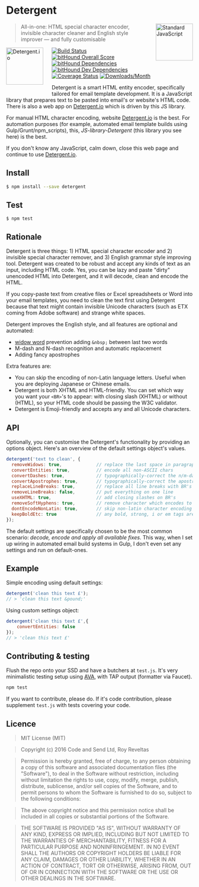 # Detergent

<a href="https://github.com/feross/standard" style="float: right; padding: 0 0 20px 20px;"><img src="https://cdn.rawgit.com/feross/standard/master/sticker.svg" alt="Standard JavaScript" width="100" align="right"></a>

> All-in-one: HTML special character encoder, invisible character cleaner and English style improver — and fully customisable

<a href="https://detergent.io" style="float: left; padding: 0 20px 20px 0;"><img src="https://detergent.io/images/code-and-send-detergent-io_108x204.gif" alt="Detergent.io" width="100" align="left"></a>

[![Build Status][travis-img]][travis-url]
[![bitHound Overall Score][overall-img]][overall-url]
[![bitHound Dependencies][deps-img]][deps-url]
[![bitHound Dev Dependencies][dev-img]][dev-url]
[![Coverage Status][cov-img]][cov-url]
[![Downloads/Month][downloads-img]][downloads-url]

Detergent is a smart HTML entity encoder, specifically tailored for email template development. It is a JavaScript library that prepares text to be pasted into email's or website's HTML code. There is also a web app on [Detergent.io](http://detergent.io) which is driven by this JS library.

For manual HTML character encoding, website [Detergent.io](https://detergent.io) is the best. For automation purposes (for example, automated email template builds using Gulp/Grunt/npm_scripts), this, _JS-library-Detergent_ (this library you see here) is the best.

If you don't know any JavaScript, calm down, close this web page and continue to use [Detergent.io](https://detergent.io).

## Install

```bash
$ npm install --save detergent
```

## Test

```
$ npm test
```

## Rationale

Detergent is three things: 1) HTML special character encoder and 2) invisible special character remover, and 3) English grammar style improving tool. Detergent was created to be robust and accept any kinds of text as an input, including HTML code. Yes, you can be lazy and paste "dirty" unencoded HTML into Detergent, and it will decode, clean and encode the HTML.

If you copy-paste text from creative files or Excel spreadsheets or Word into your email templates, you need to clean the text first using Detergent because that text might contain invisible Unicode characters (such as ETX coming from Adobe software) and strange white spaces.

Detergent improves the English style, and all features are optional and automated:

* [widow word](https://en.wikipedia.org/wiki/Widows_and_orphans) prevention adding `&nbsp;` between last two words
* M-dash and N-dash recognition and automatic replacement
* Adding fancy apostrophes

Extra features are:

* You can skip the encoding of non-Latin language letters. Useful when you are deploying Japanese or Chinese emails.
* Detergent is both XHTML and HTML-friendly. You can set which way you want your `<BR>`'s to appear: with closing slash (XHTML) or without (HTML), so your HTML code should be passing the W3C validator.
* Detergent is Emoji-friendly and accepts any and all Unicode characters.

## API

Optionally, you can customise the Detergent's functionality by providing an options object. Here's an overview of the default settings object's values.

```js
detergent('text to clean', {
  removeWidows: true,             // replace the last space in paragraph with &nbsp;
  convertEntities: true,          // encode all non-ASCII chars
  convertDashes: true,            // typographically-correct the n/m-dashes
  convertApostrophes: true,       // typographically-correct the apostrophes
  replaceLineBreaks: true,        // replace all line breaks with BR's
  removeLineBreaks: false,        // put everything on one line
  useXHTML: true,                 // add closing slashes on BR's
  removeSoftHyphens: true,        // remove character which encodes to &#173; or &shy;
  dontEncodeNonLatin: true,       // skip non-latin character encoding
  keepBoldEtc: true               // any bold, strong, i or em tags are stripped of attributes and retained
});
```

The default settings are specifically chosen to be the most common scenario: _decode, encode and apply all available fixes_. This way, when I set up wiring in automated email build systems in Gulp, I don't even set any settings and run on default-ones.

## Example

Simple encoding using default settings:

```js
detergent('clean this text £');
// > 'clean this text &pound;'
```

Using custom settings object:

```js
detergent('clean this text £',{
    convertEntities: false
});
// > 'clean this text £'
```

## Contributing & testing

Flush the repo onto your SSD and have a butchers at `test.js`. It's very minimalistic testing setup using [AVA](https://github.com/avajs/ava), with TAP output (formatter via Faucet).

```bash
npm test
```

If you want to contribute, please do. If it's code contribution, please supplement `test.js` with tests covering your code.

## Licence

> MIT License (MIT)

> Copyright (c) 2016 Code and Send Ltd, Roy Reveltas

> Permission is hereby granted, free of charge, to any person obtaining a copy
of this software and associated documentation files (the "Software"), to deal
in the Software without restriction, including without limitation the rights
to use, copy, modify, merge, publish, distribute, sublicense, and/or sell
copies of the Software, and to permit persons to whom the Software is
furnished to do so, subject to the following conditions:

> The above copyright notice and this permission notice shall be included in all
copies or substantial portions of the Software.

> THE SOFTWARE IS PROVIDED "AS IS", WITHOUT WARRANTY OF ANY KIND, EXPRESS OR
IMPLIED, INCLUDING BUT NOT LIMITED TO THE WARRANTIES OF MERCHANTABILITY,
FITNESS FOR A PARTICULAR PURPOSE AND NONINFRINGEMENT. IN NO EVENT SHALL THE
AUTHORS OR COPYRIGHT HOLDERS BE LIABLE FOR ANY CLAIM, DAMAGES OR OTHER
LIABILITY, WHETHER IN AN ACTION OF CONTRACT, TORT OR OTHERWISE, ARISING FROM,
OUT OF OR IN CONNECTION WITH THE SOFTWARE OR THE USE OR OTHER DEALINGS IN THE
SOFTWARE.

[travis-img]: https://travis-ci.org/code-and-send/detergent.svg?branch=master
[travis-url]: https://travis-ci.org/code-and-send/detergent

[overall-img]: https://www.bithound.io/github/code-and-send/detergent/badges/score.svg
[overall-url]: https://www.bithound.io/github/code-and-send/detergent

[deps-img]: https://www.bithound.io/github/code-and-send/detergent/badges/dependencies.svg
[deps-url]: https://www.bithound.io/github/code-and-send/detergent/master/dependencies/npm

[dev-img]: https://www.bithound.io/github/code-and-send/detergent/badges/devDependencies.svg
[dev-url]: https://www.bithound.io/github/code-and-send/detergent/master/dependencies/npm

[cov-img]: https://coveralls.io/repos/github/code-and-send/detergent/badge.svg?branch=master
[cov-url]: https://coveralls.io/github/code-and-send/detergent?branch=master

[downloads-img]: https://img.shields.io/npm/dm/detergent.svg
[downloads-url]: https://www.npmjs.com/package/detergent
